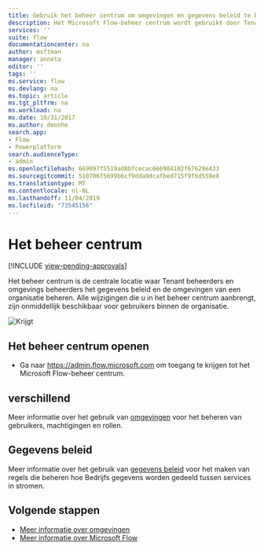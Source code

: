 ```yaml
---
title: Gebruik het beheer centrum om omgevingen en gegevens beleid te beheren. | Microsoft Docs
description: Het Microsoft Flow-beheer centrum wordt gebruikt door Tenant-en omgevings beheerders om gegevens beleid en-omgevingen voor Microsoft Flow-implementaties te beheren.
services: ''
suite: flow
documentationcenter: na
author: msftman
manager: anneta
editor: ''
tags: ''
ms.service: flow
ms.devlang: na
ms.topic: article
ms.tgt_pltfrm: na
ms.workload: na
ms.date: 10/31/2017
ms.author: deonhe
search.app:
- Flow
- Powerplatform
search.audienceType:
- admin
ms.openlocfilehash: 669097f5519ad8bfcecac666984102f67629e433
ms.sourcegitcommit: 510706f5699b6cf9dda9dcafbed715f9f6d559e8
ms.translationtype: MT
ms.contentlocale: nl-NL
ms.lasthandoff: 11/04/2019
ms.locfileid: "73545156"
---
```

# <a name="the-admin-center"></a>Het beheer centrum
[!INCLUDE [view-pending-approvals](includes/cc-rebrand.md)]

Het beheer centrum is de centrale locatie waar Tenant beheerders en omgevings beheerders het gegevens beleid en de omgevingen van een organisatie beheren. Alle wijzigingen die u in het beheer centrum aanbrengt, zijn onmiddellijk beschikbaar voor gebruikers binnen de organisatie.

![Krijgt](./media/admin-center-introduction/overview.png)

## <a name="access-the-admin-center"></a>Het beheer centrum openen

* Ga naar https://admin.flow.microsoft.com om toegang te krijgen tot het Microsoft Flow-beheer centrum.

## <a name="environments"></a>verschillend

Meer informatie over het gebruik van [omgevingen](environments-overview-admin.md) voor het beheren van gebruikers, machtigingen en rollen.

## <a name="data-policies"></a>Gegevens beleid

Meer informatie over het gebruik van [gegevens beleid](prevent-data-loss.md) voor het maken van regels die beheren hoe Bedrijfs gegevens worden gedeeld tussen services in stromen.

## <a name="next-steps"></a>Volgende stappen

* [Meer informatie over omgevingen](environments-overview-admin.md)
* [Meer informatie over Microsoft Flow](getting-started.md)
